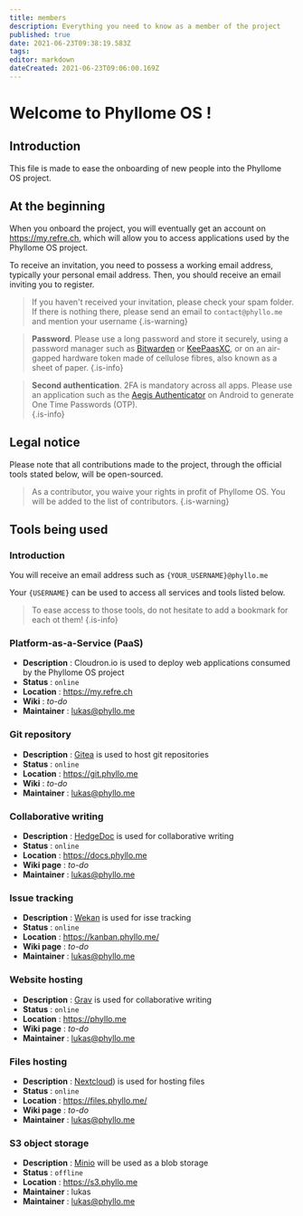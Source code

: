 ```yaml
---
title: members
description: Everything you need to know as a member of the project
published: true
date: 2021-06-23T09:38:19.583Z
tags: 
editor: markdown
dateCreated: 2021-06-23T09:06:00.169Z
---
```


# Welcome to Phyllome OS !

## Introduction

This file is made to ease the onboarding of new people into the Phyllome OS project.

## At the beginning

When you onboard the project, you will eventually get an account on https://my.refre.ch, which will allow you to access applications used by the Phyllome OS project.

To receive an invitation, you need to possess a working email address, typically your personal email address. Then, you should receive an email inviting you to register.

> If you haven't received your invitation, please check your spam folder. If there is nothing there, please send an email to `contact@phyllo.me` and mention your username
{.is-warning}

> **Password**. Please use a long password and store it securely, using a password manager such as [Bitwarden](https://bitwarden.com/) or [KeePaasXC](https://keepassxc.org/), or on an air-gapped hardware token made of cellulose fibres, also known as a sheet of paper.
{.is-info}

> **Second authentication**. 2FA is mandatory across all apps. Please use an application such as the [Aegis Authenticator](https://f-droid.org/en/packages/com.beemdevelopment.aegis/) on Android to generate One Time Passwords (OTP).  
{.is-info}

## Legal notice

Please note that all contributions made to the project, through the official tools stated below, will be open-sourced.
 
> As a contributor, you waive your rights in profit of Phyllome OS. You will be added to the list of contributors.
{.is-warning}

## Tools being used

### Introduction

You will receive an email address such as `{YOUR_USERNAME}@phyllo.me`

Your `{USERNAME}` can be used to access all services and tools listed below.  

> To ease access to those tools, do not hesitate to add a  bookmark for each ot them!
{.is-info}

### Platform-as-a-Service (PaaS)

* **Description** : Cloudron.io is used to deploy web applications consumed by the Phyllome OS project 
* **Status** : `online`
* **Location** : https://my.refre.ch
* **Wiki** : *to-do*
* **Maintainer** : lukas@phyllo.me

### Git repository

* **Description** : [Gitea](https://gitea.io/en-us/) is used to host git repositories 
* **Status** : `online`
* **Location** : https://git.phyllo.me
* **Wiki** : *to-do*
* **Maintainer** : lukas@phyllo.me

### Collaborative writing

* **Description** : [HedgeDoc](https://hedgedoc.org/) is used for collaborative writing 
* **Status** : `online`
* **Location** : https://docs.phyllo.me
* **Wiki page** : *to-do*
* **Maintainer** : lukas@phyllo.me

### Issue tracking

* **Description** : [Wekan](https://wekan.github.io/) is used for isse tracking
* **Status** : `online`
* **Location** : https://kanban.phyllo.me/
* **Wiki page** : *to-do*
* **Maintainer** : lukas@phyllo.me

### Website hosting

* **Description** : [Grav](https://getgrav.org/) is used for collaborative writing 
* **Status** : `online`
* **Location** : https://phyllo.me
* **Wiki page** : *to-do*
* **Maintainer** : lukas@phyllo.me

### Files hosting

* **Description** : [Nextcloud](https://nextcloud.com/)) is used for hosting files 
* **Status** : `online`
* **Location** : https://files.phyllo.me/
* **Wiki page** : *to-do*
* **Maintainer** : lukas@phyllo.me

### S3 object storage

* **Description** : [Minio](https://min.io/) will be used as a blob storage 
* **Status** : `offline`
* **Location** : https://s3.phyllo.me
* **Maintainer** : lukas
* **Maintainer** : lukas@phyllo.me
